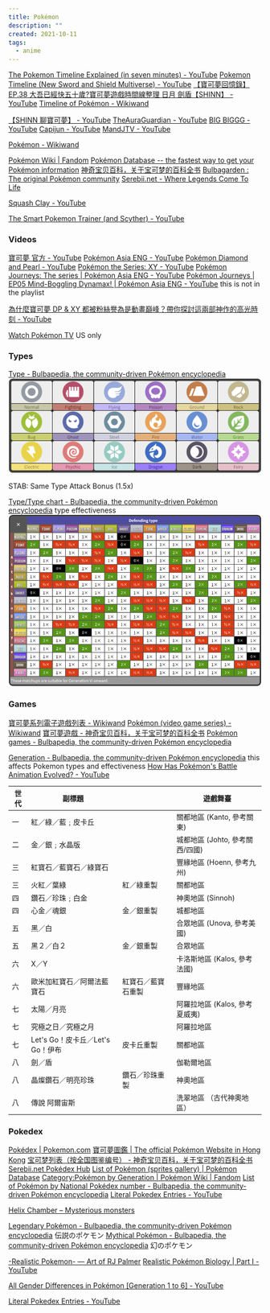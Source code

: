```yaml
---
title: Pokémon
description: ""
created: 2021-10-11
tags:
  - anime
---
```


[The Pokemon Timeline Explained (in seven minutes) - YouTube](https://www.youtube.com/watch?v=VxEjr4eiSNg)
[Pokemon Timeline (New Sword and Shield Multiverse) - YouTube](https://www.youtube.com/watch?v=alxVx9TR0Ts)
[【寶可夢回憶錄】EP.38 大吾已經快五十歲?寶可夢遊戲時間線整理 日月 劍盾【SHINN】 - YouTube](https://www.youtube.com/watch?v=ZL4CiYQSG5A)
[Timeline of Pokémon - Wikiwand](https://www.wikiwand.com/en/Timeline_of_Pok%C3%A9mon)

[【SHINN 聊寶可夢】 - YouTube](https://www.youtube.com/playlist?list=PLSJJe1V0GHK5jRHbRvFaUAif84nfTlSfd)
[TheAuraGuardian - YouTube](https://www.youtube.com/channel/UCTUMam4bUNLz8mdPcaFiBpg)
[BIG BIGGG - YouTube](https://www.youtube.com/channel/UCSi3cVjbwI65gHQyfKBwIoA/featured)
[Capijun - YouTube](https://www.youtube.com/channel/UC9NXuvE2qgzT1lokLC7ycQg)
[MandJTV - YouTube](https://www.youtube.com/channel/UCSAYHSNaY5_UEol4_frPurg)

[Pokémon - Wikiwand](https://www.wikiwand.com/en/Pok%C3%A9mon)

[Pokémon Wiki | Fandom](https://pokemon.fandom.com/wiki/Pok%C3%A9mon_Wiki)
[Pokémon Database -- the fastest way to get your Pokémon information](https://pokemondb.net/)
[神奇宝贝百科，关于宝可梦的百科全书](https://wiki.52poke.com/wiki/%E4%B8%BB%E9%A1%B5)
[Bulbagarden : The original Pokémon community](https://bulbagarden.net/)
[Serebii.net - Where Legends Come To Life](https://www.serebii.net/)

[Squash Clay - YouTube](https://www.youtube.com/c/SquashClay%EC%AA%BC%EB%AC%BC%EC%AA%BC%EB%AC%BC%ED%81%B4%EB%A0%88%EC%9D%B4)

[The Smart Pokemon Trainer (and Scyther) - YouTube](https://www.youtube.com/playlist?list=PLmsMGFIWAJdJ1nceYOGUO3fqUtfm3slyt)

### Videos

[寶可夢 官方 - YouTube](https://www.youtube.com/channel/UCUsB9KTwSGgPlIARzdaKb_Q)
[Pokémon Asia ENG - YouTube](https://www.youtube.com/channel/UCR1r4GPUBvdI0EJBpxKYPQQ)
[Pokémon Diamond and Pearl - YouTube](https://www.youtube.com/playlist?list=PLQo7jlHehrYOtxx1YfO2JlK4tRDDDzRGp)
[Pokémon the Series: XY - YouTube](https://www.youtube.com/playlist?list=PLQo7jlHehrYN63q0UG54AEYZmv-WsBZZX)
[Pokémon Journeys: The series | Pokémon Asia ENG - YouTube](https://www.youtube.com/playlist?list=PLQo7jlHehrYNE9PzaiGrywyGThkbwgclT)
[Pokémon Journeys | EP05 Mind-Boggling Dynamax! | Pokémon Asia ENG - YouTube](https://www.youtube.com/watch?v=tqaYgolmHwc) this is not in the playlist

[為什麼寶可夢 DP & XY 都被粉絲譽為是動畫巔峰？帶你探討這兩部神作的高光時刻 - YouTube](https://www.youtube.com/watch?v=DHYU2U8uCmE)

[Watch Pokémon TV](https://watch.pokemon.com/en-us/#/) US only

### Types

[Type - Bulbapedia, the community-driven Pokémon encyclopedia](https://bulbapedia.bulbagarden.net/wiki/Type)  
[![Types Icon](./assets/pokemon/types_icons.png)](https://bulbapedia.bulbagarden.net/wiki/Type#Icons)

STAB: Same Type Attack Bonus (1.5x)

[Type/Type chart - Bulbapedia, the community-driven Pokémon encyclopedia](https://bulbapedia.bulbagarden.net/wiki/Type/Type_chart) type effectiveness
[![Types Effectiveness](./assets/pokemon/type_effectiveness.png)](https://bulbapedia.bulbagarden.net/wiki/Type/Type_chart#Generation_VI_onward)

### Games

[寶可夢系列電子遊戲列表 - Wikiwand](https://www.wikiwand.com/zh/%E5%AF%B6%E5%8F%AF%E5%A4%A2%E7%B3%BB%E5%88%97%E9%9B%BB%E5%AD%90%E9%81%8A%E6%88%B2%E5%88%97%E8%A1%A8)
[Pokémon (video game series) - Wikiwand](<https://www.wikiwand.com/en/Pok%C3%A9mon_(video_game_series)>)
[寶可夢遊戲 - 神奇宝贝百科，关于宝可梦的百科全书](https://wiki.52poke.com/wiki/%E5%AF%B6%E5%8F%AF%E5%A4%A2%E9%81%8A%E6%88%B2)
[Pokémon games - Bulbapedia, the community-driven Pokémon encyclopedia](https://bulbapedia.bulbagarden.net/wiki/Pok%C3%A9mon_games)

[Generation - Bulbapedia, the community-driven Pokémon encyclopedia](https://bulbapedia.bulbagarden.net/wiki/Generation) this affects Pokemon types and effectiveness
[How Has Pokémon's Battle Animation Evolved? - YouTube](https://www.youtube.com/watch?v=A-pmh70cZu4)

| 世代 | 副標題                           |                    | 遊戲舞臺                        |
| ---- | -------------------------------- | ------------------ | ------------------------------- |
| 一   | 紅／綠／藍﹔皮卡丘               |                    | 關都地區 (Kanto, 參考關東)      |
| 二   | 金／銀﹔水晶版                   |                    | 城都地區 (Johto, 參考關西/四國) |
| 三   | 紅寶石／藍寶石／綠寶石           |                    | 豐緣地區 (Hoenn, 參考九州)      |
| 三   | 火紅／葉綠                       | 紅／綠重製         | 關都地區                        |
| 四   | 鑽石／珍珠﹔白金                 |                    | 神奧地區 (Sinnoh)               |
| 四   | 心金／魂銀                       | 金／銀重製         | 城都地區                        |
| 五   | 黑／白                           |                    | 合眾地區 (Unova, 參考美國)      |
| 五   | 黑２／白２                       | 金／銀重製         | 合眾地區                        |
| 六   | X／Y                             |                    | 卡洛斯地區 (Kalos, 參考法國)    |
| 六   | 歐米加紅寶石／阿爾法藍寶石       | 紅寶石／藍寶石重製 | 豐緣地區                        |
| 七   | 太陽／月亮                       |                    | 阿羅拉地區 (Kalos, 參考夏威夷)  |
| 七   | 究極之日／究極之月               |                    | 阿羅拉地區                      |
| 七   | Let's Go！皮卡丘／Let's Go！伊布 | 皮卡丘重製         | 關都地區                        |
| 八   | 劍／盾                           |                    | 伽勒爾地區                      |
| 八   | 晶燦鑽石／明亮珍珠               | 鑽石／珍珠重製     | 神奧地區                        |
| 八   | 傳說 阿爾宙斯                    |                    | 洗翠地區 （古代神奧地區）       |

### Pokedex

[Pokédex | Pokemon.com](https://www.pokemon.com/us/pokedex/)
[寶可夢圖鑑 | The official Pokémon Website in Hong Kong](https://hk.portal-pokemon.com/play/pokedex)
[宝可梦列表（按全国图鉴编号） - 神奇宝贝百科，关于宝可梦的百科全书](https://wiki.52poke.com/wiki/%E5%AE%9D%E5%8F%AF%E6%A2%A6%E5%88%97%E8%A1%A8%EF%BC%88%E6%8C%89%E5%85%A8%E5%9B%BD%E5%9B%BE%E9%89%B4%E7%BC%96%E5%8F%B7%EF%BC%89)
[Serebii.net Pokédex Hub](https://www.serebii.net/pokemon/)
[List of Pokémon (sprites gallery) | Pokémon Database](https://pokemondb.net/pokedex/national)
[Category:Pokémon by Generation | Pokémon Wiki | Fandom](https://pokemon.fandom.com/wiki/Category:Pok%C3%A9mon_by_Generation)
[List of Pokémon by National Pokédex number - Bulbapedia, the community-driven Pokémon encyclopedia](https://bulbapedia.bulbagarden.net/wiki/List_of_Pok%C3%A9mon_by_National_Pok%C3%A9dex_number)
[Literal Pokedex Entries - YouTube](https://www.youtube.com/playlist?list=PLmsMGFIWAJdJgfKNpqukhevp6ebcm2-p7)

[Helix Chamber – Mysterious monsters](https://helixchamber.com/)

[Legendary Pokémon - Bulbapedia, the community-driven Pokémon encyclopedia](https://bulbapedia.bulbagarden.net/wiki/Legendary_Pok%C3%A9mon) 伝説のポケモン
[Mythical Pokémon - Bulbapedia, the community-driven Pokémon encyclopedia](https://bulbapedia.bulbagarden.net/wiki/Mythical_Pok%C3%A9mon) 幻のポケモン

[-Realistic Pokemon- — Art of RJ Palmer](https://www.rj-palmer.com/realistic-pokemon)
[Realistic Pokémon Biology | Part I - YouTube](https://www.youtube.com/watch?v=S-y6lcy7e9o)

[All Gender Differences in Pokémon [Generation 1 to 6] - YouTube](https://www.youtube.com/watch?v=xOMAE3aftIU)

[Literal Pokedex Entries - YouTube](https://www.youtube.com/playlist?list=PLmsMGFIWAJdJgfKNpqukhevp6ebcm2-p7)
